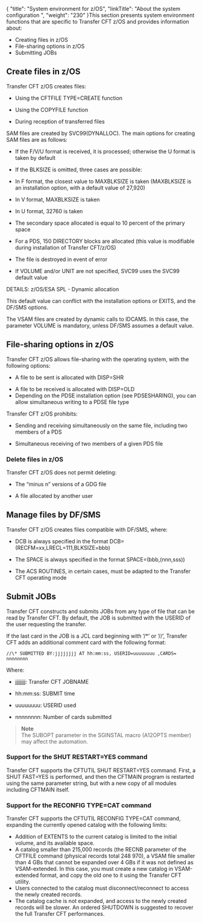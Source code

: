 {
    "title": "System environment for z/OS",
    "linkTitle": "About the system configuration ",
    "weight": "230"
}This section presents system environment functions that are specific to Transfer CFT z/OS and provides information about:

-   Creating files in z/OS
-   File-sharing options in z/OS
-   Submitting JOBs

## Create files in z/OS

Transfer CFT z/OS creates files:

-   Using the CFTFILE TYPE=CREATE function

<!-- -->

-   Using the COPYFILE function

<!-- -->

-   During reception of transferred files

SAM files are created by SVC99(DYNALLOC). The main options for creating SAM files are as follows:

-   If the F/V/U format is received, it is processed; otherwise the U format is taken by default

<!-- -->

-   If the BLKSIZE is omitted, three cases are possible:

<!-- -->

-   In F format, the closest value to MAXBLKSIZE is taken (MAXBLKSIZE is an installation option, with a default value of 27,920)

<!-- -->

-   In V format, MAXBLKSIZE is taken

<!-- -->

-   In U format, 32760 is taken

<!-- -->

-   The secondary space allocated is equal to 10 percent of the primary space

<!-- -->

-   For a PDS, 150 DIRECTORY blocks are allocated (this value is modifiable during installation of Transfer CFT/z/OS)

<!-- -->

-   The file is destroyed in event of error

<!-- -->

-   If VOLUME and/or UNIT are not specified, SVC99 uses the SVC99 default value

DETAILS: z/OS/ESA SPL - Dynamic allocation

This default value can  conflict with the installation options or EXITS, and the DF/SMS options.

The VSAM files are created by dynamic calls to IDCAMS. In this case, the parameter VOLUME is mandatory, unless DF/SMS assumes a default value.

## File-sharing options in z/OS

Transfer CFT z/OS allows file-sharing with the operating system, with the following options:

-   A file to be sent is allocated with DISP=SHR

<!-- -->

-   A file to be received is allocated with DISP=OLD
-   Depending on the PDSE installation option (see PDSESHARING), you can allow simultaneous writing to a PDSE file type

Transfer CFT z/OS prohibits:

-   Sending and receiving simultaneously on the same file, including two members of a PDS

<!-- -->

-   Simultaneous receiving of two members of a given PDS file

### Delete files in z/OS

Transfer CFT z/OS does not permit deleting:

-   The “minus n” versions of a GDG file

<!-- -->

-   A file allocated by another user

## Manage files by DF/SMS

Transfer CFT z/OS creates files compatible with DF/SMS, where:

-   DCB is always specified in the format DCB=(RECFM=xx,LRECL=111,BLKSIZE=bbb)

<!-- -->

-   The SPACE is always specified in the format SPACE=(bbb,(nnn,sss))

<!-- -->

-   The ACS ROUTINES,  in certain cases, must be adapted to the Transfer CFT operating mode

## Submit JOBs 

Transfer CFT constructs and submits JOBs from any type of file that can be read by Transfer CFT. By default, the JOB is submitted with the USERID of the user requesting the transfer.

If the last card in the JOB is a JCL card beginning with ‘/\*’ or ‘//’, Transfer CFT adds an additional comment card with the following format:

```
//\* SUBMITTED BY:jjjjjjjj AT hh:mm:ss, USERID=uuuuuuuu ,CARDS= nnnnnnnn
```

Where:

-   jjjjjjjj: Transfer CFT JOBNAME

<!-- -->

-   hh:mm:ss: SUBMIT time

<!-- -->

-   uuuuuuuu: USERID used

<!-- -->

-   nnnnnnnn: Number of cards submitted

> **Note**  
> The SUBOPT parameter in the SGINSTAL macro (A12OPTS member) may affect the automation.

### Support for the SHUT RESTART=YES command

Transfer CFT supports the CFTUTIL SHUT RESTART=YES command. First, a SHUT FAST=YES is performed, and then the CFTMAIN program is restarted using the same parameter string, but with a new copy of all modules including CFTMAIN itself.

### Support for the RECONFIG TYPE=CAT command

Transfer CFT supports the CFTUTIL RECONFIG TYPE=CAT command, expanding the currently opened catalog with the following limits:

-   Addition of EXTENTS to the current catalog is limited to the initial volume, and its available space.
-   A catalog smaller than 215,000 records (the RECNB parameter of the CFTFILE command (physical records  total 248 970), a VSAM file smaller than 4 GBs that cannot be expanded over 4 GBs if it was not defined as VSAM-extended. In this case, you must create a new catalog in VSAM-extended format, and copy the old one to it using the Transfer CFT utility.
-   Users connected to the catalog must disconnect/reconnect to access the newly created records.
-   The catalog cache is not expanded, and access to the newly created records will be slower. An ordered SHUTDOWN is suggested to recover the full Transfer CFT performances.
